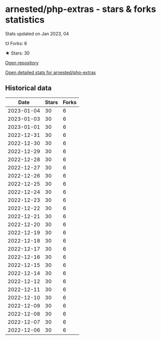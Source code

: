 # arnested/php-extras - stars & forks statistics

Stats updated on Jan 2023, 04

☋ Forks: 6

★ Stars: 30

[Open repository](https://github.com/arnested/php-extras)

[Open detailed stats for arnested/php-extras](https://reviewgithub.com/rep/arnested/php-extras)

## Historical data
| Date | Stars | Forks |
|------|-------|-------|
| 2023-01-04 | 30 | 6 | 
| 2023-01-03 | 30 | 6 | 
| 2023-01-01 | 30 | 6 | 
| 2022-12-31 | 30 | 6 | 
| 2022-12-30 | 30 | 6 | 
| 2022-12-29 | 30 | 6 | 
| 2022-12-28 | 30 | 6 | 
| 2022-12-27 | 30 | 6 | 
| 2022-12-26 | 30 | 6 | 
| 2022-12-25 | 30 | 6 | 
| 2022-12-24 | 30 | 6 | 
| 2022-12-23 | 30 | 6 | 
| 2022-12-22 | 30 | 6 | 
| 2022-12-21 | 30 | 6 | 
| 2022-12-20 | 30 | 6 | 
| 2022-12-19 | 30 | 6 | 
| 2022-12-18 | 30 | 6 | 
| 2022-12-17 | 30 | 6 | 
| 2022-12-16 | 30 | 6 | 
| 2022-12-15 | 30 | 6 | 
| 2022-12-14 | 30 | 6 | 
| 2022-12-12 | 30 | 6 | 
| 2022-12-11 | 30 | 6 | 
| 2022-12-10 | 30 | 6 | 
| 2022-12-09 | 30 | 6 | 
| 2022-12-08 | 30 | 6 | 
| 2022-12-07 | 30 | 6 | 
| 2022-12-06 | 30 | 6 | 

